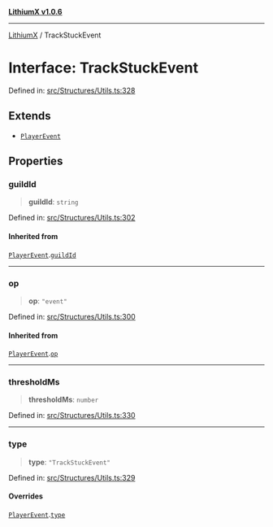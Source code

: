 [**LithiumX v1.0.6**](../README.md)

***

[LithiumX](../globals.md) / TrackStuckEvent

# Interface: TrackStuckEvent

Defined in: [src/Structures/Utils.ts:328](https://github.com/anantix-network/LithiumX/blob/50b399548f48d78c1c57a0dfe99d487d3da44bc6/src/Structures/Utils.ts#L328)

## Extends

- [`PlayerEvent`](PlayerEvent.md)

## Properties

### guildId

> **guildId**: `string`

Defined in: [src/Structures/Utils.ts:302](https://github.com/anantix-network/LithiumX/blob/50b399548f48d78c1c57a0dfe99d487d3da44bc6/src/Structures/Utils.ts#L302)

#### Inherited from

[`PlayerEvent`](PlayerEvent.md).[`guildId`](PlayerEvent.md#guildid)

***

### op

> **op**: `"event"`

Defined in: [src/Structures/Utils.ts:300](https://github.com/anantix-network/LithiumX/blob/50b399548f48d78c1c57a0dfe99d487d3da44bc6/src/Structures/Utils.ts#L300)

#### Inherited from

[`PlayerEvent`](PlayerEvent.md).[`op`](PlayerEvent.md#op)

***

### thresholdMs

> **thresholdMs**: `number`

Defined in: [src/Structures/Utils.ts:330](https://github.com/anantix-network/LithiumX/blob/50b399548f48d78c1c57a0dfe99d487d3da44bc6/src/Structures/Utils.ts#L330)

***

### type

> **type**: `"TrackStuckEvent"`

Defined in: [src/Structures/Utils.ts:329](https://github.com/anantix-network/LithiumX/blob/50b399548f48d78c1c57a0dfe99d487d3da44bc6/src/Structures/Utils.ts#L329)

#### Overrides

[`PlayerEvent`](PlayerEvent.md).[`type`](PlayerEvent.md#type)
